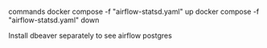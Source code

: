 commands
docker compose -f "airflow-statsd.yaml" up
docker compose -f "airflow-statsd.yaml" down

Install dbeaver separately to see airflow postgres
